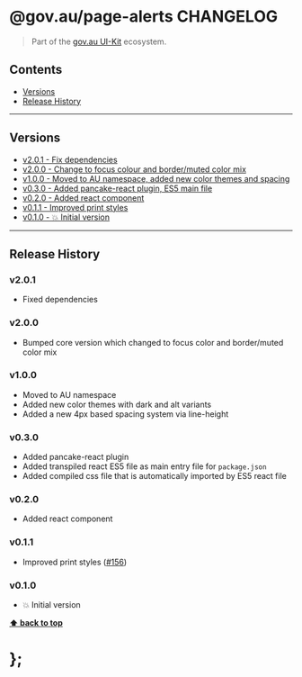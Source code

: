 @gov.au/page-alerts CHANGELOG
======================

> Part of the [gov.au UI-Kit](https://github.com/govau/uikit/) ecosystem.


## Contents

* [Versions](#install)
* [Release History](#release-history)


----------------------------------------------------------------------------------------------------------------------------------------------------------------


## Versions

* [v2.0.1 - Fix dependencies ](v201)
* [v2.0.0 - Change to focus colour and border/muted color mix](v200)
* [v1.0.0 - Moved to AU namespace, added new color themes and spacing](v100)
* [v0.3.0 - Added pancake-react plugin, ES5 main file](v030)
* [v0.2.0 - Added react component](v020)
* [v0.1.1 - Improved print styles](v011)
* [v0.1.0 - 💥 Initial version](v010)


----------------------------------------------------------------------------------------------------------------------------------------------------------------


## Release History

### v2.0.1

- Fixed dependencies


### v2.0.0

- Bumped core version which changed to focus color and border/muted color mix


### v1.0.0

- Moved to AU namespace
- Added new color themes with dark and alt variants
- Added a new 4px based spacing system via line-height


### v0.3.0

- Added pancake-react plugin
- Added transpiled react ES5 file as main entry file for `package.json`
- Added compiled css file that is automatically imported by ES5 react file


### v0.2.0

- Added react component


### v0.1.1

- Improved print styles ([#156](https://github.com/govau/uikit/issues/156))


### v0.1.0

- 💥 Initial version


**[⬆ back to top](#contents)**


# };
